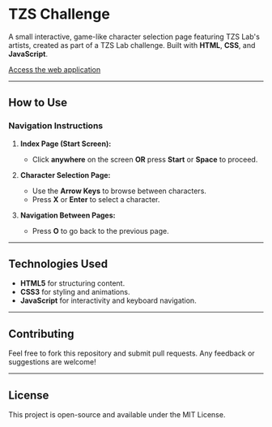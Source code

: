 # TZS Challenge

A small interactive, game-like character selection page featuring TZS Lab's artists, created as part of a TZS Lab challenge. Built with **HTML**, **CSS**, and **JavaScript**.

[Access the web application](https://tzs-challenge.vercel.app)

---

## How to Use

### Navigation Instructions

1. **Index Page (Start Screen):**
   - Click **anywhere** on the screen **OR** press **Start** or **Space** to proceed.

2. **Character Selection Page:**
   - Use the **Arrow Keys** to browse between characters.
   - Press **X** or **Enter** to select a character.

3. **Navigation Between Pages:**
   - Press **O** to go back to the previous page.

---

## Technologies Used

- **HTML5** for structuring content.
- **CSS3** for styling and animations.
- **JavaScript** for interactivity and keyboard navigation.

---

## Contributing

Feel free to fork this repository and submit pull requests. Any feedback or suggestions are welcome!

---

## License

This project is open-source and available under the MIT License.

